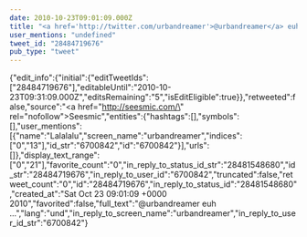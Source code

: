 ```yaml
---
date: 2010-10-23T09:01:09.000Z
title: "<a href='http://twitter.com/urbandreamer'>@urbandreamer</a> euh ...″"
user_mentions: "undefined"
tweet_id: "28484719676"
pub_type: "tweet"
---
```

{"edit_info":{"initial":{"editTweetIds":["28484719676"],"editableUntil":"2010-10-23T09:31:09.000Z","editsRemaining":"5","isEditEligible":true}},"retweeted":false,"source":"<a href=\"http://seesmic.com/\" rel=\"nofollow\">Seesmic</a>","entities":{"hashtags":[],"symbols":[],"user_mentions":[{"name":"Lalalalu","screen_name":"urbandreamer","indices":["0","13"],"id_str":"6700842","id":"6700842"}],"urls":[]},"display_text_range":["0","21"],"favorite_count":"0","in_reply_to_status_id_str":"28481548680","id_str":"28484719676","in_reply_to_user_id":"6700842","truncated":false,"retweet_count":"0","id":"28484719676","in_reply_to_status_id":"28481548680","created_at":"Sat Oct 23 09:01:09 +0000 2010","favorited":false,"full_text":"@urbandreamer euh ...","lang":"und","in_reply_to_screen_name":"urbandreamer","in_reply_to_user_id_str":"6700842"}
